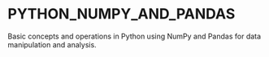 # PYTHON_NUMPY_AND_PANDAS
Basic concepts and operations in Python using NumPy and Pandas for data manipulation and analysis.
